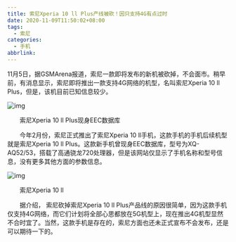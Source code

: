 ```yaml
---
title: 索尼Xperia 10 ll Plus产线被砍！因只支持4G有点过时
date: 2020-11-09T11:50:02+08:00
tags:
  - 索尼
categories:
  - 手机
abbrlink:
---
```


11月5日，据GSMArena报道，索尼一款即将发布的新机被砍掉，不会面市。稍早前，有消息显示，索尼即将推出一款支持4G网络的机型，名叫索尼Xperia 10 ll Plus，但是，该机目前已知信息较少。

![img](https://cdn.jsdelivr.net/gh/yakeing/Documentation@main/Hexo/images/d656-kcpxnwv7702225.jpg)

　　索尼Xperia 10 ll Plus现身EEC数据库

　　今年2月份，索尼正式推出了索尼Xperia 10 ll手机，这款手机的手机后续机型就是索尼Xperia 10 ll Plus。这款新手机曾现身EEC数据库，型号为XQ-AQ52/53，搭载了高通骁龙720处理器，但是该网站仅显示了手机名称和型号信息，没有更多其他方面的参数信息。

![img](https://cdn.jsdelivr.net/gh/yakeing/Documentation@main/Hexo/images/05fa-kcpxnwv7702226.jpg)

　　索尼Xperia 10 ll

　　据介绍， 索尼砍掉索尼Xperia 10 ll Plus产品线的原因很简单，因为这款手机仅支持4G网络，而它们计划将全部心思都放在5G机型上，现在推出4G机型显然不合时宜了。当然，这款手机是存在的，索尼方面也还未正式宣布不会发布，还是可以期待一下的。